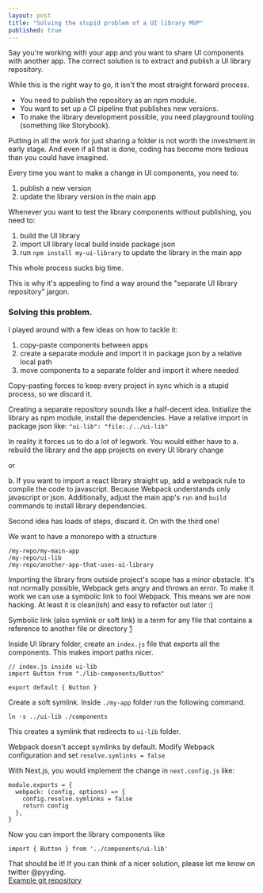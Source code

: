 ```yaml
---
layout: post
title: "Solving the stupid problem of a UI library MVP"
published: true
---
```

Say you're working with your app and you want to share UI components with another app. The correct solution is to extract and publish a UI library repository. 

While this is the right way to go, it isn't the most straight forward process. 
* You need to publish the repository as an npm module. 
* You want to set up a CI pipeline that publishes new versions. 
* To make the library development possible, you need playground tooling (something like Storybook). 

Putting in all the work for just sharing a folder is not worth the investment in early stage. 
And even if all that is done, coding has become more tedious than you could have imagined. 

Every time you want to make a change in UI components, you need to:
1. publish a new version
2. update the library version in the main app

Whenever you want to test the library components without publishing, you need to:
1. build the UI library
2. import UI library local build inside package json
3. run `npm install my-ui-library` to update the library in the main app

This whole process sucks big time.

This is why it's appealing to find a way around the "separate UI library repository" jargon.

### Solving this problem.

I played around with a few ideas on how to tackle it: 

1. copy-paste components between apps
2. create a separate module and import it in package json by a relative local path
3. move components to a separate folder and import it where needed

Copy-pasting forces to keep every project in sync which is a stupid process, so we discard it. 

Creating a separate repository sounds like a half-decent idea. Initialize the library as npm module, install the dependencies. Have a relative import in package json like:
`"ui-lib": "file:./../ui-lib"`

In reality it forces us to do a lot of legwork. You would either have to 
a. rebuild the library and the app projects on every UI library change 

or

b. If you want to import a react library straight up, add a webpack rule to compile the code to javascript. 
Because Webpack understands only javascript or json. Additionally, adjust the main app's `run` and `build` commands to install library dependencies. 

Second idea has loads of steps, discard it. On with the third one!

We want to have a monorepo with a structure 
```
/my-repo/my-main-app
/my-repo/ui-lib
/my-repo/another-app-that-uses-ui-library
```

Importing the library from outside project's scope has a minor obstacle. It's not normally possible, Webpack gets angry and throws an error. 
To make it work we can use a symbolic link to fool Webpack. This means we are now hacking. At least it is clean(ish) and easy to refactor out later :) 

Symbolic link (also symlink or soft link) is a term for any file that contains a reference to another file or directory [1](
https://pubs.opengroup.org/onlinepubs/009695399/basedefs/xbd_chap04.html#tag_04_11)

Inside UI library folder, create an `index.js` file that exports all the components. This makes import paths nicer.

```
// index.js inside ui-lib
import Button from "./lib-components/Button" 

export default { Button }
```

Create a soft symlink. Inside `./my-app` folder run the following command.

```ln -s ../ui-lib ./components```

This creates a symlink that redirects to `ui-lib` folder.

Webpack doesn't accept symlinks by default. Modify Webpack configuration and set `resolve.symlinks = false`

With Next.js, you would implement the change in `next.config.js` like:

```
module.exports = {
  webpack: (config, options) => {
    config.resolve.symlinks = false
    return config
  },
}
```

Now you can import the library components like

```import { Button } from '../components/ui-lib'```

That should be it! If you can think of a nicer solution, please let me know on twitter @pyyding.
<br/>
[Example git repository](https://github.com/pyyding/ui-lib-example)
